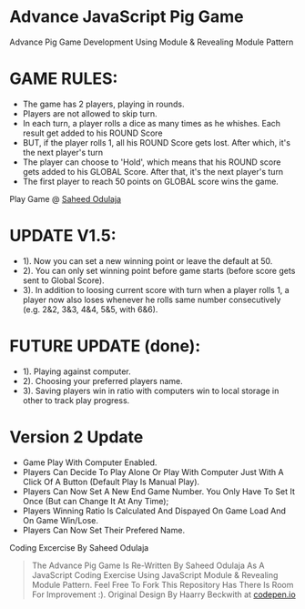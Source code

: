 Advance JavaScript Pig Game
================================

Advance Pig Game Development Using Module & Revealing Module Pattern

# GAME RULES:
- The game has 2 players, playing in rounds.
- Players are not allowed to skip turn.
- In each turn, a player rolls a dice as many times as he whishes. Each result get added to his ROUND Score
- BUT, if the player rolls 1, all his ROUND Score gets lost. After which, it's the next player's turn
- The player can choose to 'Hold', which means that his ROUND score gets added to his GLOBAL Score. After that, it's the next player's turn
- The first player to reach 50 points on GLOBAL score wins the game.

Play Game @ [Saheed Odulaja](https://sidodus.github.io/addvance_javascript_pig_game/)

# UPDATE V1.5:
- 1). Now you can set a new winning point or leave the default at 50.
- 2). You can only set winning point before game starts (before score gets sent to Global Score).
- 3). In addition to loosing current score with turn when a player rolls 1, a player now also loses whenever he rolls same number consecutively (e.g. 2&2, 3&3, 4&4, 5&5, with 6&6).

# FUTURE UPDATE (done):
- 1). Playing against computer.
- 2). Choosing your preferred players name.
- 3). Saving players win in ratio with computers win to local storage in other to track play progress.

# Version 2 Update
- Game Play With Computer Enabled.
- Players Can Decide To Play Alone Or Play With Computer Just With A Click Of A Button (Default Play Is Manual Play).
- Players Can Now Set A New End Game Number. You Only Have To Set It Once (But can Change It At Any Time);
- Players Winning Ratio Is Calculated And Dispayed On Game Load And On Game Win/Lose.
- Players Can Now Set Their Prefered Name.

Coding Excercise By Saheed Odulaja
> The Advance Pig Game Is Re-Written By Saheed Odulaja As A JavaScript Coding Exercise Using JavaScript Module & Revealing Module Pattern.
> Feel Free To Fork This Repository Has There Is Room For Improvement :).
> Original Design By Haarry Beckwith at [codepen.io](https://codepen.io/fun/pen/wJwqJp)
